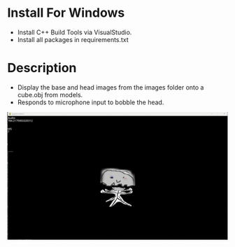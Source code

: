 # Install For Windows
- Install C++ Build Tools via VisualStudio.
- Install all packages in requirements.txt

# Description
- Display the base and head images from the images folder onto a cube.obj from models.
- Responds to microphone input to bobble the head.

![Head Movement](static/images/20241207-1706-36.8788527.gif)